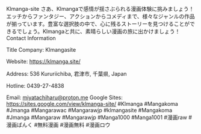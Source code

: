 Klmanga-site
さあ、Klmangaで感情が揺さぶられる漫画体験に挑みましょう！エッチからファンタジー、アクションからコメディまで、様々なジャンルの作品が揃っています。豊富な選択肢の中で、心に残るストーリーを見つけることができるでしょう。Klmangaと共に、素晴らしい漫画の旅に出かけましょう！
Contact Information

Title Company: Klmangasite

Website: https://klmanga.site/

Address: 536 Kururiichiba, 君津市, 千葉県, Japan

Hotline: 0439-27-4838

Email: miyatachiharu@proton.me
Google Sites: https://sites.google.com/view/klmanga-site/
#Klmanga #Mangakoma #Jmanga #Mangarawac #Mangarawjp #klmangasite #Mangakoma #Jmanga #Mangaraw #Mangarawjp #Manga1000 #Manga1001 #漫画raw #漫画ばんく #無料漫画 #漫画無料 #漫画ロウ